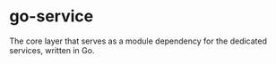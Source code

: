 # go-service
The core layer that serves as a module dependency for the dedicated services, written in Go.
